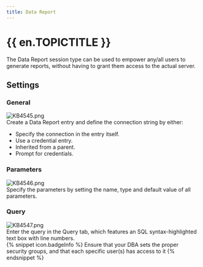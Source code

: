 ```yaml
---
title: Data Report
---
```

# {{ en.TOPICTITLE }}
The Data Report session type can be used to empower any/all users to generate reports, without having to grant them access to the actual server.
## Settings
### General  
![KB4545.png](/img/en/kb/KB4545.png)  
Create a Data Report entry and define the connection string by either:  

* Specify the connection in the entry itself.
* Use a credential entry.
* Inherited from a parent.
* Prompt for credentials.
### Parameters  
![KB4546.png](/img/en/kb/KB4546.png)  
Specify the parameters by setting the name, type and default value of all parameters.
### Query
![KB4547.png](/img/en/kb/KB4547.png)  
Enter the query in the Query tab, which features an SQL syntax-highlighted text box with line numbers.  
{% snippet icon.badgeInfo %}
Ensure that your DBA sets the proper security groups, and that each specific user(s) has access to it
{% endsnippet %}
